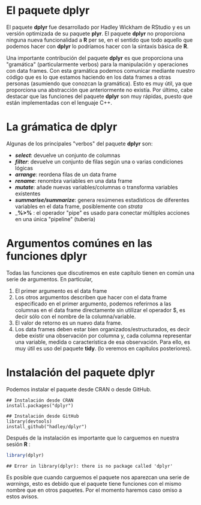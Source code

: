 
# El paquete dplyr

El paquete __dplyr__ fue desarrollado por Hadley Wickham de RStudio y es un versión optimizada de su paquete __plyr__. El paquete __dplyr__ no proporciona ninguna nueva funcionalidad a __R__ per se, en el sentido que todo aquello que podemos hacer con __dplyr__ lo podríamos hacer con la sintaxis básica de __R__.

Una importante contribución del paquete __dplyr__ es que proporciona una "gramática" (particularmente verbos) para la manipulación y operaciones con data frames. Con esta gramática podemos comunicar mediante nuestro código que es lo que estamos haciendo en los data frames a otras personas (asumiendo que conozcan la gramática). Esto es muy útil, ya que proporciona una abstracción que anteriormente no existía. Por último, cabe destacar que las funciones del paquete __dplyr__ son muy rápidas, puesto que están implementadas con el lenguaje C++.

# La grámatica de dplyr

Algunas de los principales "verbos" del paquete __dplyr__ son:

+ ___select___: devuelve un conjunto de columnas
+ ___filter___: devuelve un conjunto de filas según una o varias condiciones lógicas
+ ___arrange___: reordena filas de un data frame
+ ___rename___: renombra variables en una data frame
+ ___mutate___: añade nuevas variables/columnas o transforma variables existentes
+ ___summarise/summarize___: genera resúmenes estadísticos de diferentes variables en el data frame, posiblemente con _strata_
+ ___%>%__ : el operador "pipe"  es usado para conectar múltiples acciones en una única "pipeline" (tubería)

# Argumentos comúnes en las funciones dplyr

Todas las funciones que discutiremos en este capítulo tienen en común una serie de argumentos. En particular,

1. El primer argumento es el data frame
2. Los otros argumentos describen que hacer con el data frame especificado en el primer argumento, podemos referirnos a las columnas en el data frame directamente sin utilizar el operador $, es decir sólo con el nombre de la columna/variable.
3. El valor de retorno es un nuevo data frame.
4.  Los data frames deben estar bien organizados/estructurados, es decir debe existir una observación por columna y, cada columna representar una variable, medida o característica de esa observación. Para ello, es muy útil es uso del paquete __tidy__. (lo veremos en capítulos posteriores).

# Instalación del paquete __dplyr__

Podemos instalar el paquete desde CRAN o desde GitHub.

```
## Instalación desde CRAN
install.packages("dplyr")

```

```
## Instalación desde GitHub
library(devtools)
install_github("hadley/dplyr")

```
Después de la instalación es importante que lo carguemos en nuestra sesión __R__ :


```r
library(dplyr)
```

```
## Error in library(dplyr): there is no package called 'dplyr'
```


Es posible que cuando carguemos el paquete nos aparezcan una serie de _warnings_, esto es debido que el paquete tiene funciones con el mismo nombre que en otros paquetes. Por el momento haremos caso omiso  a estos avisos.












